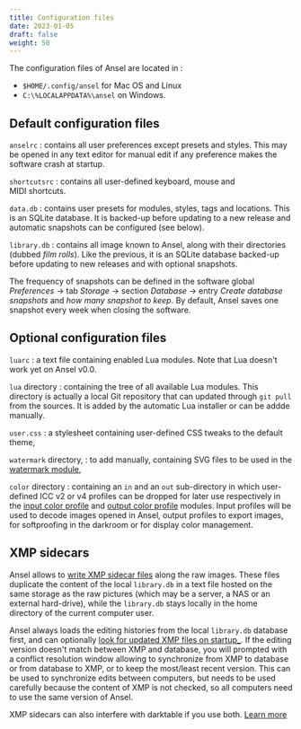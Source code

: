 ```yaml
---
title: Configuration files
date: 2023-01-05
draft: false
weight: 50
---
```


The configuration files of Ansel are located in :

* `$HOME/.config/ansel` for Mac OS and Linux
* `C:\%LOCALAPPDATA%\ansel` on Windows.

## Default configuration files

`anselrc`
: contains all user preferences except presets and styles. This may be opened in any text editor for manual edit if any preference makes the software crash at startup.

`shortcutsrc`
: contains all user-defined keyboard, mouse and MIDI shortcuts.

`data.db`
: contains user presets for modules, styles, tags and locations. This is an SQLite database. It is backed-up before updating to a new release and automatic snapshots can be configured (see below).

`library.db`
: contains all image known to Ansel, along with their directories (dubbed _film rolls_). Like the previous, it is an SQLite database backed-up before updating to new releases and with optional snapshots.

The frequency of snapshots can be defined in the software global _Preferences_ -> tab _Storage_ -> section _Database_ -> entry _Create database snapshots_ and _how many snapshot to keep_. By default, Ansel saves one snapshot every week when closing the software.

## Optional configuration files

`luarc`
: a text file containing enabled Lua modules. Note that Lua doesn't work yet on Ansel v0.0.

`lua` directory
: containing the tree of all available Lua modules. This directory is actually a local Git repository that can updated through `git pull` from the sources. It is added by the automatic Lua installer or can be addde manually.

`user.css`
: a stylesheet containing user-defined CSS tweaks to the default theme,

`watermark` directory,
: to add manually, containing SVG files to be used in the [watermark module](../modules/processing-modules/watermark.md),

`color` directory
: containing an `in` and an `out` sub-directory in which user-defined ICC v2 or v4 profiles can be dropped for later use respectively in the [input color profile](../modules/processing-modules/input-color-profile.md) and [output color profile](../modules/processing-modules/output-color-profile.md) modules. Input profiles will be used to decode images opened in Ansel, output profiles to export images, for softproofing in the darkroom or for display color management.


## XMP sidecars

Ansel allows to [write XMP sidecar files](./overview/sidecar-files/sidecar.md) along the raw images. These files duplicate the content of the local `library.db` in a text file hosted on the same storage as the raw pictures (which may be a server, a NAS or an external hard-drive), while the `library.db` stays locally in the home directory of the current computer user.

Ansel always loads the editing histories from the local `library.db` database first, and can optionally [look for updated XMP files on startup_](../preferences-settings/storage#xmp). If the editing version doesn't match between XMP and database, you will prompted with a conflict resolution window allowing to synchronize from XMP to database or from database to XMP, or to keep the most/least recent version. This can be used to synchronize edits between computers, but needs to be used carefully because the content of XMP is not checked, so all computers need to use the same version of Ansel.

XMP sidecars can also interfere with darktable if you use both. [Learn more](./darktable.md#working-with-ansel-alongside-darktable)
